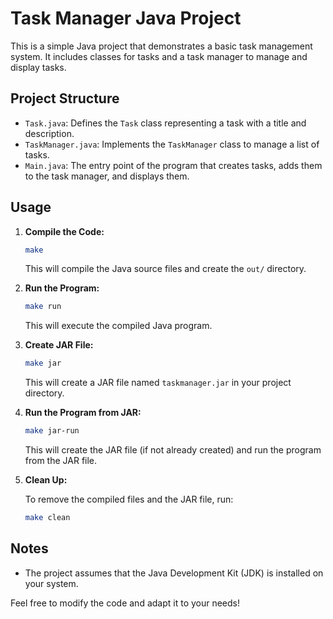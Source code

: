 # Task Manager Java Project

This is a simple Java project that demonstrates a basic task management system. It includes classes for tasks and a task manager to manage and display tasks.

## Project Structure

- `Task.java`: Defines the `Task` class representing a task with a title and description.
- `TaskManager.java`: Implements the `TaskManager` class to manage a list of tasks.
- `Main.java`: The entry point of the program that creates tasks, adds them to the task manager, and displays them.

## Usage

1. **Compile the Code:**

    ```bash
    make
    ```

    This will compile the Java source files and create the `out/` directory.

2. **Run the Program:**

    ```bash
    make run
    ```

    This will execute the compiled Java program.

3. **Create JAR File:**

    ```bash
    make jar
    ```

    This will create a JAR file named `taskmanager.jar` in your project directory.

4. **Run the Program from JAR:**

    ```bash
    make jar-run
    ```

    This will create the JAR file (if not already created) and run the program from the JAR file.

5. **Clean Up:**

    To remove the compiled files and the JAR file, run:

    ```bash
    make clean
    ```

## Notes

- The project assumes that the Java Development Kit (JDK) is installed on your system.

Feel free to modify the code and adapt it to your needs!

